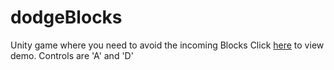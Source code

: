 # dodgeBlocks
Unity game where you need to avoid the incoming Blocks
Click [here](https://bex-machina.github.io/dodgeBlocks/) to view demo. 
Controls are 'A' and 'D'
